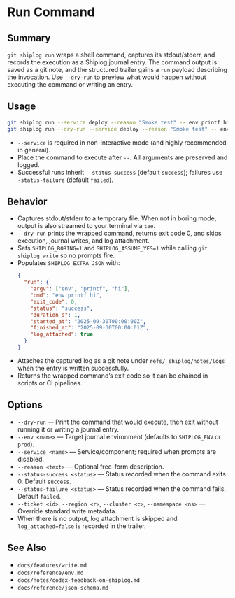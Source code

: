 # Run Command

## Summary
`git shiplog run` wraps a shell command, captures its stdout/stderr, and records the execution as a Shiplog journal entry. The command output is saved as a git note, and the structured trailer gains a `run` payload describing the invocation. Use `--dry-run` to preview what would happen without executing the command or writing an entry.

## Usage
```bash
git shiplog run --service deploy --reason "Smoke test" -- env printf hi
git shiplog run --dry-run --service deploy --reason "Smoke test" -- env printf hi
```

- `--service` is required in non-interactive mode (and highly recommended in general).
- Place the command to execute after `--`. All arguments are preserved and logged.
- Successful runs inherit `--status-success` (default `success`); failures use `--status-failure` (default `failed`).

## Behavior
- Captures stdout/stderr to a temporary file. When not in boring mode, output is also streamed to your terminal via `tee`.
- `--dry-run` prints the wrapped command, returns exit code 0, and skips execution, journal writes, and log attachment.
- Sets `SHIPLOG_BORING=1` and `SHIPLOG_ASSUME_YES=1` while calling `git shiplog write` so no prompts fire.
- Populates `SHIPLOG_EXTRA_JSON` with:
  ```json
  {
    "run": {
      "argv": ["env", "printf", "hi"],
      "cmd": "env printf hi",
      "exit_code": 0,
      "status": "success",
      "duration_s": 1,
      "started_at": "2025-09-30T00:00:00Z",
      "finished_at": "2025-09-30T00:00:01Z",
      "log_attached": true
    }
  }
  ```
- Attaches the captured log as a git note under `refs/_shiplog/notes/logs` when the entry is written successfully.
- Returns the wrapped command’s exit code so it can be chained in scripts or CI pipelines.

## Options
- `--dry-run` — Print the command that would execute, then exit without running it or writing a journal entry.
- `--env <name>` — Target journal environment (defaults to `SHIPLOG_ENV` or `prod`).
- `--service <name>` — Service/component; required when prompts are disabled.
- `--reason <text>` — Optional free-form description.
- `--status-success <status>` — Status recorded when the command exits 0. Default `success`.
- `--status-failure <status>` — Status recorded when the command fails. Default `failed`.
- `--ticket <id>`, `--region <r>`, `--cluster <c>`, `--namespace <ns>` — Override standard write metadata.
- When there is no output, log attachment is skipped and `log_attached=false` is recorded in the trailer.

## See Also
- `docs/features/write.md`
- `docs/reference/env.md`
- `docs/notes/codex-feedback-on-shiplog.md`
- `docs/reference/json-schema.md`
